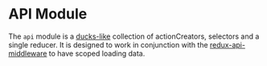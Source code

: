 # API Module

The `api` module is a [ducks-like](https://github.com/erikras/ducks-modular-redux) collection of actionCreators, selectors and a single reducer. It is designed to work in conjunction with
the [redux-api-middleware](https://github.com/agraboso/redux-api-middleware) to have scoped loading data.

